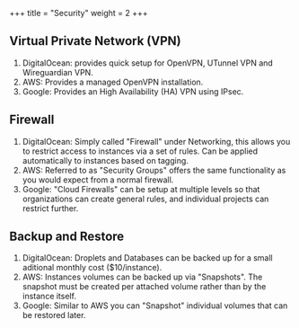 +++
title = "Security"
weight = 2
+++

## Virtual Private Network (VPN)

1. DigitalOcean: provides quick setup for OpenVPN, UTunnel VPN and Wireguardian VPN.
1. AWS: Provides a managed OpenVPN installation.
1. Google: Provides an High Availability (HA) VPN using IPsec.

## Firewall

1. DigitalOcean: Simply called "Firewall" under Networking, this allows you to restrict access to instances via a set of rules. Can be applied automatically to instances based on tagging.
2. AWS: Referred to as "Security Groups" offers the same functionality as you would expect from a normal firewall.
3. Google: "Cloud Firewalls" can be setup at multiple levels so that organizations can create general rules, and individual projects can restrict further.

## Backup and Restore

1. DigitalOcean: Droplets and Databases can be backed up for a small aditional monthly cost ($10/instance).
2. AWS: Instances volumes can be backed up via "Snapshots". The snapshot must be created per attached volume rather than by the instance itself.
3. Google: Similar to AWS you can "Snapshot" individual volumes that can be restored later.
